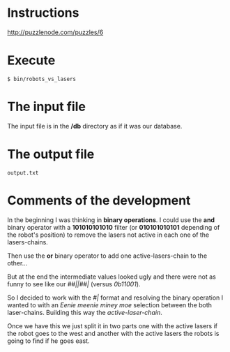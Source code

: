 # Instructions

http://puzzlenode.com/puzzles/6


# Execute

    $ bin/robots_vs_lasers
    

# The input file

The input file is in the **/db** directory as if it was our database.


# The output file

    output.txt
    

# Comments of the development

In the beginning I was thinking in **binary operations**. I could use the **and** binary operator with a **101010101010** filter (or **010101010101** depending of the robot's position) to remove the lasers not active in each one of the lasers-chains.

Then use the **or** binary operator to add one active-lasers-chain to the other... 

But at the end the intermediate values looked ugly and there were not as funny to see like our *##||##|* (versus *0b11001*).

So I decided to work with the *#|* format and resolving the binary operation I wanted to with an *Eenie meenie miney moe* selection between the both laser-chains. Building this way the *active-laser-chain*.

Once we have this we just split it in two parts one with the active lasers if the robot goes to the west and another with the active lasers the robots is going to find if he goes east.


